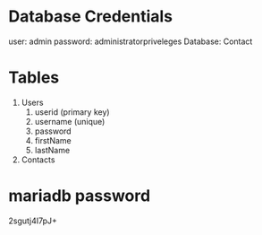# Database Credentials
user: admin
password: administratorpriveleges
Database: Contact

# Tables 
1. Users
    1. userid (primary key)
    2. username (unique)
    3. password
    4. firstName
    5. lastName
2. Contacts

# mariadb password
2sgutj4I7pJ+
